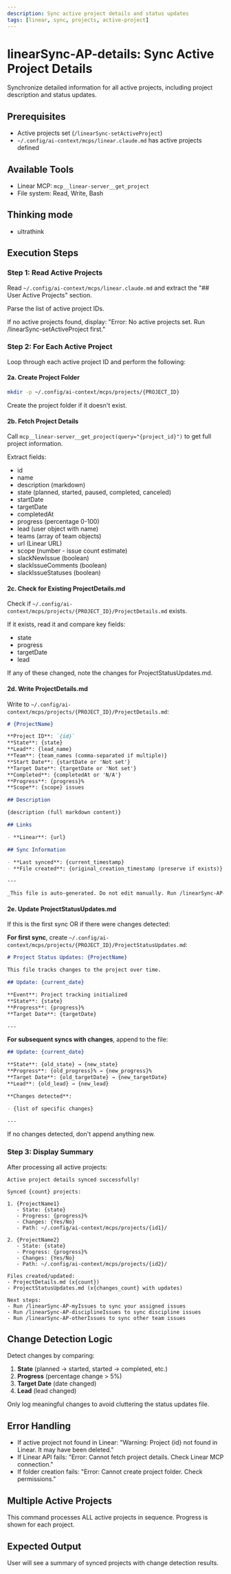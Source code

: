 ```yaml
---
description: Sync active project details and status updates
tags: [linear, sync, projects, active-project]
---
```


# linearSync-AP-details: Sync Active Project Details

Synchronize detailed information for all active projects, including project description and status updates.

## Prerequisites

- Active projects set (`/linearSync-setActiveProject`)
- `~/.config/ai-context/mcps/linear.claude.md` has active projects defined

## Available Tools

- Linear MCP: `mcp__linear-server__get_project`
- File system: Read, Write, Bash

## Thinking mode

- ultrathink

## Execution Steps

### Step 1: Read Active Projects

Read `~/.config/ai-context/mcps/linear.claude.md` and extract the "## User Active Projects" section.

Parse the list of active project IDs.

If no active projects found, display: "Error: No active projects set. Run /linearSync-setActiveProject first."

### Step 2: For Each Active Project

Loop through each active project ID and perform the following:

#### 2a. Create Project Folder

```bash
mkdir -p ~/.config/ai-context/mcps/projects/{PROJECT_ID}
```

Create the project folder if it doesn't exist.

#### 2b. Fetch Project Details

Call `mcp__linear-server__get_project(query="{project_id}")` to get full project information.

Extract fields:

- id
- name
- description (markdown)
- state (planned, started, paused, completed, canceled)
- startDate
- targetDate
- completedAt
- progress (percentage 0-100)
- lead (user object with name)
- teams (array of team objects)
- url (Linear URL)
- scope (number - issue count estimate)
- slackNewIssue (boolean)
- slackIssueComments (boolean)
- slackIssueStatuses (boolean)

#### 2c. Check for Existing ProjectDetails.md

Check if `~/.config/ai-context/mcps/projects/{PROJECT_ID}/ProjectDetails.md` exists.

If it exists, read it and compare key fields:

- state
- progress
- targetDate
- lead

If any of these changed, note the changes for ProjectStatusUpdates.md.

#### 2d. Write ProjectDetails.md

Write to `~/.config/ai-context/mcps/projects/{PROJECT_ID}/ProjectDetails.md`:

```markdown
# {ProjectName}

**Project ID**: `{id}`
**State**: {state}
**Lead**: {lead_name}
**Team**: {team_names (comma-separated if multiple)}
**Start Date**: {startDate or 'Not set'}
**Target Date**: {targetDate or 'Not set'}
**Completed**: {completedAt or 'N/A'}
**Progress**: {progress}%
**Scope**: {scope} issues

## Description

{description (full markdown content)}

## Links

- **Linear**: {url}

## Sync Information

- **Last synced**: {current_timestamp}
- **File created**: {original_creation_timestamp (preserve if exists)}

---

_This file is auto-generated. Do not edit manually. Run /linearSync-AP-details to update._
```

#### 2e. Update ProjectStatusUpdates.md

If this is the first sync OR if there were changes detected:

**For first sync**, create `~/.config/ai-context/mcps/projects/{PROJECT_ID}/ProjectStatusUpdates.md`:

```markdown
# Project Status Updates: {ProjectName}

This file tracks changes to the project over time.

## Update: {current_date}

**Event**: Project tracking initialized
**State**: {state}
**Progress**: {progress}%
**Target Date**: {targetDate}

---
```

**For subsequent syncs with changes**, append to the file:

```markdown
## Update: {current_date}

**State**: {old_state} → {new_state}
**Progress**: {old_progress}% → {new_progress}%
**Target Date**: {old_targetDate} → {new_targetDate}
**Lead**: {old_lead} → {new_lead}

**Changes detected**:

- {list of specific changes}

---
```

If no changes detected, don't append anything new.

### Step 3: Display Summary

After processing all active projects:

```
Active project details synced successfully!

Synced {count} projects:

1. {ProjectName1}
   - State: {state}
   - Progress: {progress}%
   - Changes: {Yes/No}
   - Path: ~/.config/ai-context/mcps/projects/{id1}/

2. {ProjectName2}
   - State: {state}
   - Progress: {progress}%
   - Changes: {Yes/No}
   - Path: ~/.config/ai-context/mcps/projects/{id2}/

Files created/updated:
- ProjectDetails.md (x{count})
- ProjectStatusUpdates.md (x{changes_count} with updates)

Next steps:
- Run /linearSync-AP-myIssues to sync your assigned issues
- Run /linearSync-AP-disciplineIssues to sync discipline issues
- Run /linearSync-AP-otherIssues to sync other team issues
```

## Change Detection Logic

Detect changes by comparing:

1. **State** (planned → started, started → completed, etc.)
2. **Progress** (percentage change > 5%)
3. **Target Date** (date changed)
4. **Lead** (lead changed)

Only log meaningful changes to avoid cluttering the status updates file.

## Error Handling

- If active project not found in Linear: "Warning: Project {id} not found in Linear. It may have been deleted."
- If Linear API fails: "Error: Cannot fetch project details. Check Linear MCP connection."
- If folder creation fails: "Error: Cannot create project folder. Check permissions."

## Multiple Active Projects

This command processes ALL active projects in sequence. Progress is shown for each project.

## Expected Output

User will see a summary of synced projects with change detection results.
